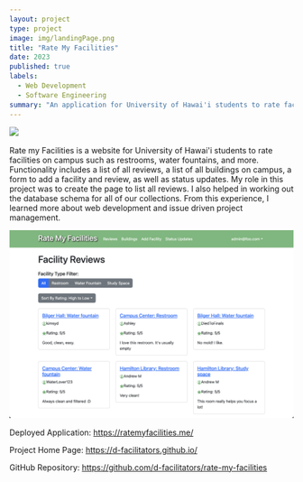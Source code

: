 ```yaml
---
layout: project
type: project
image: img/landingPage.png
title: "Rate My Facilities"
date: 2023
published: true
labels:
  - Web Development
  - Software Engineering
summary: "An application for University of Hawai'i students to rate facilities on campus such as restrooms, water fountains, and more."
---
```


<img class="img-fluid" src="../img/landingPage.png">

Rate my Facilities is a website for University of Hawai'i students to rate facilities on campus such as restrooms, water fountains, and more. Functionality includes a list of all reviews, a list of all buildings on campus, a form to add a facility and review, as well as status updates. My role in this project was to create the page to list all reviews. I also helped in working out the database schema for all of our collections. From this experience, I learned more about web development and issue driven project management. 

<img class="img-fluid" src="../img/reviewPage.png">

Deployed Application: <a href="https://ratemyfacilities.me/"><i class="large github icon "></i>https://ratemyfacilities.me/</a>

Project Home Page: <a href="https://d-facilitators.github.io/"><i class="large github icon "></i>https://d-facilitators.github.io/</a>

GitHub Repository: <a href="https://github.com/d-facilitators/rate-my-facilities"><i class="large github icon "></i>https://github.com/d-facilitators/rate-my-facilities</a>
